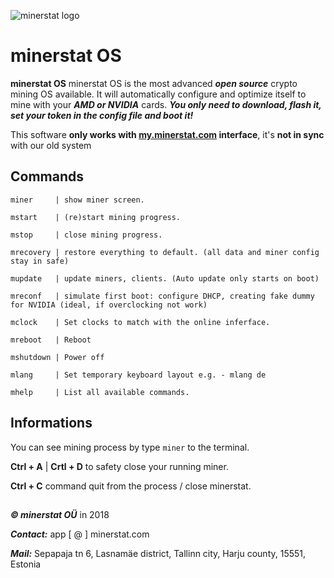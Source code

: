 ![minerstat logo](https://cdn.rawgit.com/minerstat/minerstat-asic/master/docs/logo_full.svg)

# minerstat OS

**minerstat OS** minerstat OS is the most advanced ***open source*** crypto mining OS available. It will automatically configure and optimize itself to mine with your ***AMD or NVIDIA*** cards. ***You only need to download, flash it, set your token in the config file and boot it!***

This software **only works with [my.minerstat.com](https://my.minerstat.com) interface**, it's **not in sync** with our old system

## Commands

```
miner     | show miner screen.

mstart    | (re)start mining progress.

mstop     | close mining progress.

mrecovery | restore everything to default. (all data and miner config stay in safe)

mupdate   | update miners, clients. (Auto update only starts on boot)

mreconf   | simulate first boot: configure DHCP, creating fake dummy for NVIDIA (ideal, if overclocking not work)

mclock    | Set clocks to match with the online inferface.

mreboot   | Reboot

mshutdown | Power off

mlang     | Set temporary keyboard layout e.g. - mlang de

mhelp     | List all available commands.

```

## Informations

You can see mining process by type `miner` to the terminal.

**Ctrl + A** | **Crtl + D** to safety close your running miner.

**Ctrl + C** command quit from the process / close minerstat.


## 

***© minerstat OÜ*** in 2018


***Contact:*** app [ @ ] minerstat.com 


***Mail:*** Sepapaja tn 6, Lasnamäe district, Tallinn city, Harju county, 15551, Estonia

## 
